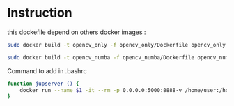 # Instruction

this dockefile depend on others docker images :

```bash
sudo docker build -t opencv_only -f opencv_only/Dockerfile opencv_only
```

```bash
sudo docker build -t opencv_numba -f opencv_numba/Dockerfile opencv_numba
```

Command to add in .bashrc

```bash
function jupserver () {
    docker run --name $1 -it --rm -p 0.0.0.0:5000:8888-v /home/user:/home/dev/host -e BOX_NAME=$1 -e force_color_prompt=yes jupyter_server:latest
}
```

